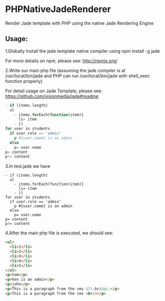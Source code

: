 PHPNativeJadeRenderer
=====================
Render Jade template with PHP using the native Jade Rendering Engine

## Usage:
1.Globally Install the jade template native compiler using npm install -g jade 

  For more details on npm, please see: http://npmjs.org/

2.Write our main php file (assuming the jade compiler is at /usr/local/bin/jade and PHP can run /usr/local/bin/jade with shell_exec function properly)

For detail usage on Jade Template, please see: https://github.com/visionmedia/jade#readme

```php
- if (items.length)
  ul
    - items.forEach(function(item){
      li= item
    - })
for user in students 
  if user.role == 'admin'
    p #{user.name} is an admin
  else
    p= user.name
p= content
p!= content
```

3.In test.jade we have

```jade
- if (items.length)
  ul
    - items.forEach(function(item){
      li= item
    - })
for user in students 
  if user.role == 'admin'
    p #{user.name} is an admin
  else
    p= user.name
p= content
p!= content
```

4.After the main php file is executed, we should see:

```html
<ul>
  <li>1</li>
  <li>2</li>
  <li>3</li>
  <li>4</li>
  <li>5</li>
</ul>
<p>tom</p>
<p>ken is an admin</p>
<p>john</p>
<p>This is a paragraph from the cms &lt;br/&gt;</p>
<p>This is a paragraph from the cms <br/></p>
```
